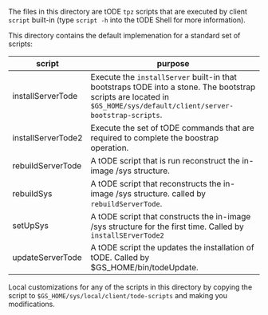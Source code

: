 The files in this directory are tODE `tpz` scripts that are executed by client `script` built-in (type `script -h` into the tODE Shell for more information).

This directory contains the default implemenation for a standard set of scripts:

| script | purpose|
| -- | --|
|installServerTode| Execute the `installServer` built-in that bootstraps tODE into a stone. The bootstrap scripts are located in `$GS_HOME/sys/default/client/server-bootstrap-scripts`. |
|installServerTode2| Execute the set of tODE commands that are required to complete the boostrap operation.| 
|rebuildServerTode| A tODE script that is run reconstruct the in-image /sys structure. |
|rebuildSys| A tODE script that reconstructs the in-image /sys structure. called by `rebuildServerTode`.|
|setUpSys| A tODE script that constructs the in-image /sys structure for the first time. Called by `installSErverTode2` |
|updateServerTode| A tODE script the updates the installation of tODE. Called by $GS_HOME/bin/todeUpdate. |

Local customizations for any of the scripts in this directory by copying the script to `$GS_HOME/sys/local/client/tode-scripts` and making you modifications.
